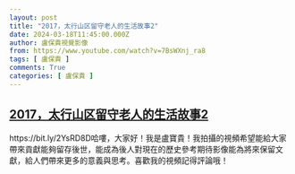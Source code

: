 ```yaml
---
layout: post
title: "2017，太行山区留守老人的生活故事2"
date: 2024-03-18T11:45:00.000Z
author: 盧保貴視覺影像
from: https://www.youtube.com/watch?v=7BsWXnj_ra8
tags: [ 盧保貴 ]
comments: True
categories: [ 盧保貴 ]
---
```

<!--1710762300000-->
[2017，太行山区留守老人的生活故事2](https://www.youtube.com/watch?v=7BsWXnj_ra8)
------

<div>
https://bit.ly/2YsRD8D哈嘍，大家好！我是盧寶貴！我拍攝的視頻希望能給大家帶來貢獻能夠留存後世，能成為後人對現在的歷史參考期待影像能為將來保留文獻，給人們帶來更多的意義與思考。喜歡我的視頻記得評論哦！
</div>
